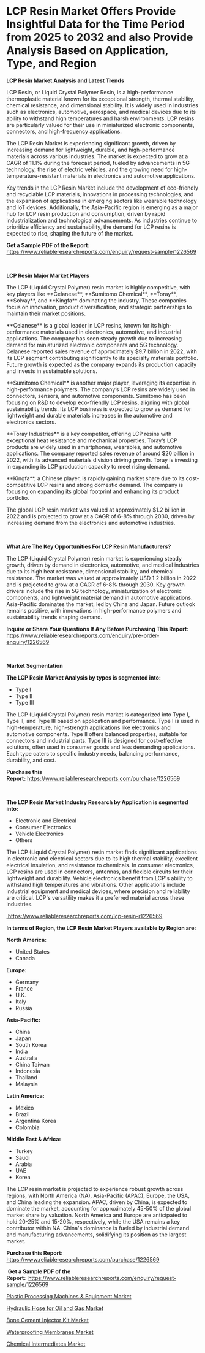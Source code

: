 <p><h1>LCP Resin Market Offers Provide Insightful Data for the Time Period from 2025 to 2032 and also Provide Analysis Based on Application, Type, and Region</h1></p><p><strong>LCP Resin Market Analysis and Latest Trends</strong></p>
<p><p>LCP Resin, or Liquid Crystal Polymer Resin, is a high-performance thermoplastic material known for its exceptional strength, thermal stability, chemical resistance, and dimensional stability. It is widely used in industries such as electronics, automotive, aerospace, and medical devices due to its ability to withstand high temperatures and harsh environments. LCP resins are particularly valued for their use in miniaturized electronic components, connectors, and high-frequency applications.</p><p>The LCP Resin Market is experiencing significant growth, driven by increasing demand for lightweight, durable, and high-performance materials across various industries. The market is expected to grow at a CAGR of 11.1% during the forecast period, fueled by advancements in 5G technology, the rise of electric vehicles, and the growing need for high-temperature-resistant materials in electronics and automotive applications.</p><p>Key trends in the LCP Resin Market include the development of eco-friendly and recyclable LCP materials, innovations in processing technologies, and the expansion of applications in emerging sectors like wearable technology and IoT devices. Additionally, the Asia-Pacific region is emerging as a major hub for LCP resin production and consumption, driven by rapid industrialization and technological advancements. As industries continue to prioritize efficiency and sustainability, the demand for LCP resins is expected to rise, shaping the future of the market.</p></p>
<p><strong>Get a Sample PDF of the Report:&nbsp;</strong> <a href="https://www.reliableresearchreports.com/enquiry/request-sample/1226569?utm_campaign=13&utm_medium=2&utm_source=Github&utm_content=ia&utm_term=26012025&utm_id=lcp-resin">https://www.reliableresearchreports.com/enquiry/request-sample/1226569</a></p>
<p>&nbsp;</p>
<p><strong>LCP Resin Major Market Players</strong></p>
<p><p>The LCP (Liquid Crystal Polymer) resin market is highly competitive, with key players like **Celanese**, **Sumitomo Chemical**, **Toray**, **Solvay**, and **Kingfa** dominating the industry. These companies focus on innovation, product diversification, and strategic partnerships to maintain their market positions.</p><p>**Celanese** is a global leader in LCP resins, known for its high-performance materials used in electronics, automotive, and industrial applications. The company has seen steady growth due to increasing demand for miniaturized electronic components and 5G technology. Celanese reported sales revenue of approximately $9.7 billion in 2022, with its LCP segment contributing significantly to its specialty materials portfolio. Future growth is expected as the company expands its production capacity and invests in sustainable solutions.</p><p>**Sumitomo Chemical** is another major player, leveraging its expertise in high-performance polymers. The company’s LCP resins are widely used in connectors, sensors, and automotive components. Sumitomo has been focusing on R&D to develop eco-friendly LCP resins, aligning with global sustainability trends. Its LCP business is expected to grow as demand for lightweight and durable materials increases in the automotive and electronics sectors.</p><p>**Toray Industries** is a key competitor, offering LCP resins with exceptional heat resistance and mechanical properties. Toray’s LCP products are widely used in smartphones, wearables, and automotive applications. The company reported sales revenue of around $20 billion in 2022, with its advanced materials division driving growth. Toray is investing in expanding its LCP production capacity to meet rising demand.</p><p>**Kingfa**, a Chinese player, is rapidly gaining market share due to its cost-competitive LCP resins and strong domestic demand. The company is focusing on expanding its global footprint and enhancing its product portfolio.</p><p>The global LCP resin market was valued at approximately $1.2 billion in 2022 and is projected to grow at a CAGR of 6-8% through 2030, driven by increasing demand from the electronics and automotive industries.</p></p>
<p>&nbsp;</p>
<p><strong>What Are The Key Opportunities For LCP Resin Manufacturers?</strong></p>
<p><p>The LCP (Liquid Crystal Polymer) resin market is experiencing steady growth, driven by demand in electronics, automotive, and medical industries due to its high heat resistance, dimensional stability, and chemical resistance. The market was valued at approximately USD 1.2 billion in 2022 and is projected to grow at a CAGR of 6-8% through 2030. Key growth drivers include the rise in 5G technology, miniaturization of electronic components, and lightweight material demand in automotive applications. Asia-Pacific dominates the market, led by China and Japan. Future outlook remains positive, with innovations in high-performance polymers and sustainability trends shaping demand.</p></p>
<p><strong>Inquire or Share Your Questions If Any Before Purchasing This Report:</strong> <a href="https://www.reliableresearchreports.com/enquiry/pre-order-enquiry/1226569?utm_campaign=13&utm_medium=2&utm_source=Github&utm_content=ia&utm_term=26012025&utm_id=lcp-resin">https://www.reliableresearchreports.com/enquiry/pre-order-enquiry/1226569</a></p>
<p>&nbsp;</p>
<p><strong>Market Segmentation</strong></p>
<p><strong>The LCP Resin Market Analysis by types is segmented into:</strong></p>
<p><ul><li>Type I</li><li>Type II</li><li>Type III</li></ul></p>
<p><p>The LCP (Liquid Crystal Polymer) resin market is categorized into Type I, Type II, and Type III based on application and performance. Type I is used in high-temperature, high-strength applications like electronics and automotive components. Type II offers balanced properties, suitable for connectors and industrial parts. Type III is designed for cost-effective solutions, often used in consumer goods and less demanding applications. Each type caters to specific industry needs, balancing performance, durability, and cost.</p></p>
<p><strong>Purchase this Report:&nbsp;</strong><a href="https://www.reliableresearchreports.com/purchase/1226569?utm_campaign=13&utm_medium=2&utm_source=Github&utm_content=ia&utm_term=26012025&utm_id=lcp-resin">https://www.reliableresearchreports.com/purchase/1226569</a></p>
<p>&nbsp;</p>
<p><strong>The LCP Resin Market Industry Research by Application is segmented into:</strong></p>
<p><ul><li>Electronic and Electrical</li><li>Consumer Electronics</li><li>Vehicle Electronics</li><li>Others</li></ul></p>
<p><p>The LCP (Liquid Crystal Polymer) resin market finds significant applications in electronic and electrical sectors due to its high thermal stability, excellent electrical insulation, and resistance to chemicals. In consumer electronics, LCP resins are used in connectors, antennas, and flexible circuits for their lightweight and durability. Vehicle electronics benefit from LCP's ability to withstand high temperatures and vibrations. Other applications include industrial equipment and medical devices, where precision and reliability are critical. LCP's versatility makes it a preferred material across these industries.</p></p>
<p><a href="https://www.reliableresearchreports.com/lcp-resin-r1226569?utm_campaign=13&utm_medium=2&utm_source=Github&utm_content=ia&utm_term=26012025&utm_id=lcp-resin">&nbsp;https://www.reliableresearchreports.com/lcp-resin-r1226569</a></p>
<p><strong>In terms of Region, the LCP Resin Market Players available by Region are:</strong></p>
<p>
    <p> <strong> North America: </strong>
        <ul>
            <li>United States</li>
            <li>Canada</li>
        </ul>
        </p> 
    <p> <strong> Europe: </strong>
        <ul>
            <li>Germany</li>
            <li>France</li>
            <li>U.K.</li>
            <li>Italy</li>
            <li>Russia</li>
        </ul>
        </p> 
    <p> <strong> Asia-Pacific: </strong>
        <ul>
            <li>China</li>
            <li>Japan</li>
            <li>South Korea</li>
            <li>India</li>
            <li>Australia</li>
            <li>China Taiwan</li>
            <li>Indonesia</li>
            <li>Thailand</li>
            <li>Malaysia</li>
        </ul>
        </p> 
    <p> <strong> Latin America: </strong>
        <ul>
            <li>Mexico</li>
            <li>Brazil</li>
            <li>Argentina Korea</li>
            <li>Colombia</li>
        </ul>
        </p> 
    <p> <strong> Middle East & Africa: </strong>
        <ul>
            <li>Turkey</li>
            <li>Saudi</li>
            <li>Arabia</li>
            <li>UAE</li>
            <li>Korea</li>
        </ul>
    </p>
    </p>
<p><p>The LCP resin market is projected to experience robust growth across regions, with North America (NA), Asia-Pacific (APAC), Europe, the USA, and China leading the expansion. APAC, driven by China, is expected to dominate the market, accounting for approximately 45-50% of the global market share by valuation. North America and Europe are anticipated to hold 20-25% and 15-20%, respectively, while the USA remains a key contributor within NA. China's dominance is fueled by industrial demand and manufacturing advancements, solidifying its position as the largest market.</p></p>
<p><strong>Purchase this Report: </strong><a href="https://www.reliableresearchreports.com/purchase/1226569?utm_campaign=13&utm_medium=2&utm_source=Github&utm_content=ia&utm_term=26012025&utm_id=lcp-resin">https://www.reliableresearchreports.com/purchase/1226569</a></p>
<p>&nbsp;<strong>Get a Sample PDF of the Report:&nbsp;&nbsp;</strong><a href="https://www.reliableresearchreports.com/enquiry/request-sample/1226569?utm_campaign=13&utm_medium=2&utm_source=Github&utm_content=ia&utm_term=26012025&utm_id=lcp-resin">https://www.reliableresearchreports.com/enquiry/request-sample/1226569</a></p>
<p><strong></strong></p>
<p><p><a href="https://www.linkedin.com/pulse/plastic-processing-machines-equipment-market-competitive-landscape-tzswf?utm_campaign=13&utm_medium=2&utm_source=Github&utm_content=ia&utm_term=26012025&utm_id=lcp-resin">Plastic Processing Machines & Equipment Market</a></p><p><a href="https://www.linkedin.com/pulse/hydraulic-hose-oil-gas-market-research-sales-establishments-j2j3c?utm_campaign=13&utm_medium=2&utm_source=Github&utm_content=ia&utm_term=26012025&utm_id=lcp-resin">Hydraulic Hose for Oil and Gas Market</a></p><p><a href="https://www.linkedin.com/pulse/bone-cement-injector-kit-market-outlook-projected-64-cagr-from-f4hpc?utm_campaign=13&utm_medium=2&utm_source=Github&utm_content=ia&utm_term=26012025&utm_id=lcp-resin">Bone Cement Injector Kit Market</a></p><p><a href="https://github.com/Chiragrp22/Market-Research-Report-List-7/blob/main/waterproofing-membranes-market.md?utm_campaign=13&utm_medium=2&utm_source=Github&utm_content=ia&utm_term=26012025&utm_id=lcp-resin">Waterproofing Membranes Market</a></p><p><a href="https://github.com/MarciaRunte/Market-Research-Report-List-1/blob/main/chemical-intermediates-market.md?utm_campaign=13&utm_medium=2&utm_source=Github&utm_content=ia&utm_term=26012025&utm_id=lcp-resin">Chemical Intermediates Market</a></p></p>